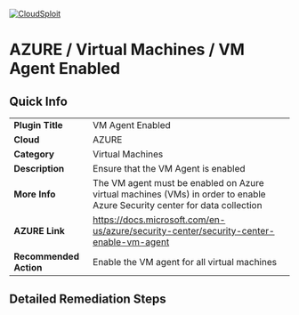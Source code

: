 [![CloudSploit](https://cloudsploit.com/img/logo-new-big-text-100.png "CloudSploit")](https://cloudsploit.com)

# AZURE / Virtual Machines / VM Agent Enabled

## Quick Info

| | |
|-|-|
| **Plugin Title** | VM Agent Enabled |
| **Cloud** | AZURE |
| **Category** | Virtual Machines |
| **Description** | Ensure that the VM Agent is enabled |
| **More Info** | The VM agent must be enabled on Azure virtual machines (VMs) in order to enable Azure Security center for data collection |
| **AZURE Link** | https://docs.microsoft.com/en-us/azure/security-center/security-center-enable-vm-agent |
| **Recommended Action** | Enable the VM agent for all virtual machines |

## Detailed Remediation Steps


